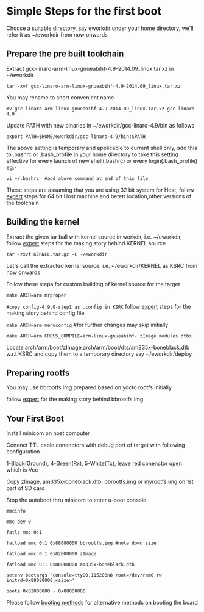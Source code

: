 # Simple Steps for the first boot

Choose a suitable directory, say eworkdir under your home directory, we'll refer it as ~/eworkdir from now onwards

## Prepare the pre built toolchain

Extract gcc-linaro-arm-linux-gnueabihf-4.9-2014.09_linux.tar.xz in ~/eworkdir

`tar -xvf gcc-linaro-arm-linux-gnueabihf-4.9-2014.09_linux.tar.xz`

You may rename to short convenient name

`mv gcc-linaro-arm-linux-gnueabihf-4.9-2014.09_linux.tar.xz gcc-linaro-4.9`

Update PATH with new binaries in ~/eworkdir/gcc-linaro-4.9/bin as follows

`export PATH=$HOME/eworkdir/gcc-linaro-4.9/bin:$PATH`

The above setting is temporary and applicable to current shell only, add this to .bashrc or .bash_profile in your home directory to take this setting effective for every launch of new shell(.bashrc) or every login(.bash_profile)
eg:-  

`vi ~/.bashrc  #add above command at end of this file`

These steps are assuming that you are using 32 bit system for Host, follow [expert](02-expert.md) steps for 64 bit Host machine and betetr location,other versions of the toolchain

## Building the kernel

Extract the given tar ball with kernel source in workdir, i.e. ~/eworkdir, follow [expert](02-expert.md) steps for the making story behind KERNEL source

`tar -zxvf KERNEL.tar.gz -C ~/eworkdir`

Let's call the extracted kernel source, i.e. ~/eworkdir/KERNEL as KSRC from now onwards

Follow these steps for custom building of kernel source for the target

`make ARCH=arm mrproper`

`#copy config-4.9.0-step1 as .config in KSRC` follow [expert](02-expert.md) steps for the making story behind config file

`make ARCH=arm menuconfig`   #for further changes may skip initially

`make ARCH=arm CROSS_COMPILE=arm-linux-gnueabihf- zImage modules dtbs`

Locate arch/arm/boot/zImage,arch/arm/boot/dts/am335x-boneblack.dtb w.r.t KSRC and copy them to a temporary directory say ~/eworkdir/deploy

## Preparing rootfs

You may use bbrootfs.img prepared based on yocto rootfs  initially 

follow [expert](02-expert.md) for the making story behind bbrootfs.img

## Your First Boot

Install minicom on host computer

Conenct TTL cable conenctors with debug port of target with following configuration

1-Black(Ground), 4-Green(Rx), 5-White(Tx), leave red conenctor open which is Vcc

Copy zImage, am335x-boneblack.dtb, bbrootfs.img or myrootfs.img on 1st part of SD card

Stop the autoboot thru minicom to enter u-boot console

`mmcinfo`

`mmc dev 0`

`fatls mmc 0:1`

`fatload mmc 0:1 0x88080000 bbrootfs.img #note down size`

`fatload mmc 0:1 0x82000000 zImage`

`fatload mmc 0:1 0x88000000 am335x-boneblack.dtb`

`setenv bootargs 'console=ttyO0,115200n8 root=/dev/ram0 rw initrd=0x88080000,<size>'`

`bootz 0x82000000 - 0x88000000`

Please follow [booting methods](03-booting-methods.md) for alternative methods on booting the board

